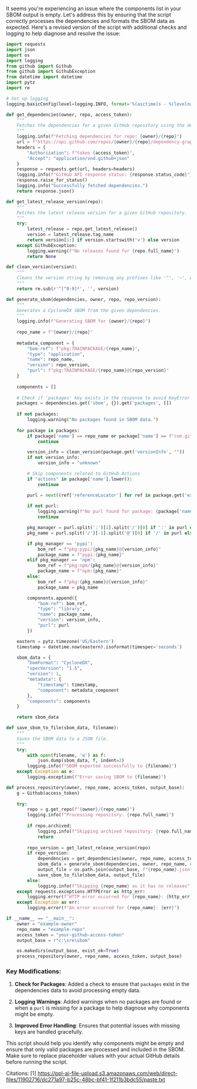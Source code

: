It seems you're experiencing an issue where the components list in your SBOM output is empty. Let's address this by ensuring that the script correctly processes the dependencies and formats the SBOM data as expected. Here's a revised version of the script with additional checks and logging to help diagnose and resolve the issue:

```python
import requests
import json
import os
import logging
from github import Github
from github import GithubException
from datetime import datetime
import pytz
import re

# Set up logging
logging.basicConfig(level=logging.INFO, format='%(asctime)s - %(levelname)s - %(message)s')

def get_dependencies(owner, repo, access_token):
    """
    Fetches the dependencies for a given GitHub repository using the dependency graph API.
    """
    logging.info(f"Fetching dependencies for repo: {owner}/{repo}")
    url = f"https://api.github.com/repos/{owner}/{repo}/dependency-graph/sbom"
    headers = {
        "Authorization": f"token {access_token}",
        "Accept": "application/vnd.github+json"
    }
    response = requests.get(url, headers=headers)
    logging.info(f"GitHub API response status: {response.status_code}")
    response.raise_for_status()
    logging.info("Successfully fetched dependencies.")
    return response.json()

def get_latest_release_version(repo):
    """
    Fetches the latest release version for a given GitHub repository.
    """
    try:
        latest_release = repo.get_latest_release()
        version = latest_release.tag_name
        return version[1:] if version.startswith('v') else version
    except GithubException:
        logging.warning(f"No releases found for {repo.full_name}")
        return None

def clean_version(version):
    """
    Cleans the version string by removing any prefixes like '^', '~', etc.
    """
    return re.sub(r'^[^0-9]*', '', version)

def generate_sbom(dependencies, owner, repo, repo_version):
    """
    Generates a CycloneDX SBOM from the given dependencies.
    """
    logging.info(f"Generating SBOM for {owner}/{repo}")
    
    repo_name = f"{owner}/{repo}"
    
    metadata_component = {
        "bom-ref": f"pkg:TRAINPACKAGE/{repo_name}",
        "type": "application",
        "name": repo_name,
        "version": repo_version,
        "purl": f"pkg:TRAINPACKAGE/{repo_name}@{repo_version}"
    }
    
    components = []
    
    # Check if 'packages' key exists in the response to avoid KeyError
    packages = dependencies.get('sbom', {}).get('packages', [])
    
    if not packages:
        logging.warning("No packages found in SBOM data.")
    
    for package in packages:
        if package['name'] == repo_name or package['name'] == f"com.github.{repo_name}":
            continue

        version_info = clean_version(package.get('versionInfo', ""))
        if not version_info:
            version_info = "unknown"

        # Skip components related to GitHub Actions
        if "actions" in package['name'].lower():
            continue

        purl = next((ref['referenceLocator'] for ref in package.get('externalReferences', []) if ref['referenceType'] == 'purl'), None)
        
        if not purl:
            logging.warning(f"No purl found for package: {package['name']}")
            continue

        pkg_manager = purl.split(':')[1].split('/')[0] if ':' in purl else ""
        pkg_name = purl.split('/')[-1].split('@')[0] if '/' in purl else package['name']

        if pkg_manager == 'pypi':
            bom_ref = f"pkg:pypi/{pkg_name}@{version_info}"
            package_name = f"pypi:{pkg_name}"
        elif pkg_manager == 'npm':
            bom_ref = f"pkg:npm/{pkg_name}@{version_info}"
            package_name = f"npm:{pkg_name}"
        else:
            bom_ref = f"pkg:{pkg_name}@{version_info}"
            package_name = pkg_name

        components.append({
            "bom-ref": bom_ref,
            "type": "library",
            "name": package_name,
            "version": version_info,
            "purl": purl
        })

    eastern = pytz.timezone('US/Eastern')
    timestamp = datetime.now(eastern).isoformat(timespec='seconds')

    sbom_data = {
        "bomFormat": "CycloneDX",
        "specVersion": "1.5",
        "version": 1,
        "metadata": {
            "timestamp": timestamp,
            "component": metadata_component
        },
        "components": components
    }

    return sbom_data

def save_sbom_to_file(sbom_data, filename):
    """
    Saves the SBOM data to a JSON file.
    """
    try:
        with open(filename, 'w') as f:
            json.dump(sbom_data, f, indent=2)
        logging.info(f"SBOM exported successfully to {filename}")
    except Exception as e:
        logging.exception(f"Error saving SBOM to {filename}")

def process_repository(owner, repo_name, access_token, output_base):
    g = Github(access_token)
    
    try:
        repo = g.get_repo(f"{owner}/{repo_name}")
        logging.info(f"Processing repository: {repo.full_name}")
        
        if repo.archived:
            logging.info(f"Skipping archived repository: {repo.full_name}")
            return
        
        repo_version = get_latest_release_version(repo)
        if repo_version:
            dependencies = get_dependencies(owner, repo_name, access_token)
            sbom_data = generate_sbom(dependencies, owner, repo_name, repo_version)
            output_file = os.path.join(output_base, f"{repo_name}.json")
            save_sbom_to_file(sbom_data, output_file)
        else:
            logging.info(f"Skipping {repo_name} as it has no releases")
    except requests.exceptions.HTTPError as http_err:
        logging.error(f"HTTP error occurred for {repo_name}: {http_err}")
    except Exception as err:
        logging.error(f"An error occurred for {repo_name}: {err}")

if __name__ == "__main__":
    owner = "example-owner"
    repo_name = "example-repo"
    access_token = "your-github-access-token"
    output_base = r"c:\sre\sbom"

    os.makedirs(output_base, exist_ok=True)
    process_repository(owner, repo_name, access_token, output_base)
```

### Key Modifications:

1. **Check for Packages**: Added a check to ensure that `packages` exist in the dependencies data to avoid processing empty data.

2. **Logging Warnings**: Added warnings when no packages are found or when a `purl` is missing for a package to help diagnose why components might be empty.

3. **Improved Error Handling**: Ensures that potential issues with missing keys are handled gracefully.

This script should help you identify why components might be empty and ensure that only valid packages are processed and included in the SBOM. Make sure to replace placeholder values with your actual GitHub details before running the script.

Citations:
[1] https://ppl-ai-file-upload.s3.amazonaws.com/web/direct-files/11902716/dc271a97-b25c-48bc-bf41-1f211b3bdc55/paste.txt
